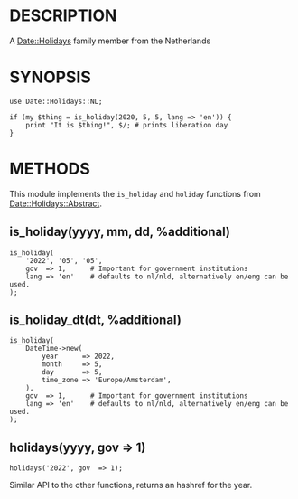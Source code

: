 # DESCRIPTION

A [Date::Holidays](https://metacpan.org/pod/Date%3A%3AHolidays) family member from the Netherlands

# SYNOPSIS

    use Date::Holidays::NL;

    if (my $thing = is_holiday(2020, 5, 5, lang => 'en')) {
        print "It is $thing!", $/; # prints liberation day
    }

# METHODS

This module implements the `is_holiday` and `holiday` functions from
[Date::Holidays::Abstract](https://metacpan.org/pod/Date%3A%3AHolidays%3A%3AAbstract).

## is\_holiday(yyyy, mm, dd, %additional)

    is_holiday(
        '2022', '05', '05',
        gov  => 1,      # Important for government institutions
        lang => 'en'    # defaults to nl/nld, alternatively en/eng can be used.
    );

## is\_holiday\_dt(dt, %additional)

    is_holiday(
        DateTime->new(
            year      => 2022,
            month     => 5,
            day       => 5,
            time_zone => 'Europe/Amsterdam',
        ),
        gov  => 1,      # Important for government institutions
        lang => 'en'    # defaults to nl/nld, alternatively en/eng can be used.
    );

## holidays(yyyy, gov => 1)

    holidays('2022', gov  => 1);

Similar API to the other functions, returns an hashref for the year.
